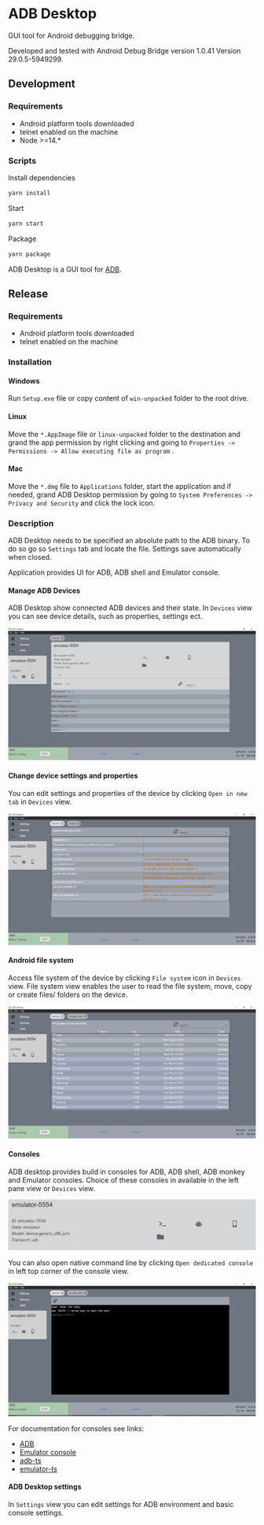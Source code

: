 # ADB Desktop

GUI tool for Android debugging bridge.

Developed and tested with Android Debug Bridge version 1.0.41
Version 29.0.5-5949299.

## Development

### Requirements

* Android platform tools downloaded
* telnet enabled on the machine
* Node >=14.\*

### Scripts

Install dependencies

```bash
yarn install
```

Start

```bash
yarn start
```

Package

```bash
yarn package
```

ADB Desktop is a GUI tool for [ADB](https://developer.android.com/studio/command-line/adb).

## Release

### Requirements

* Android platform tools downloaded
* telnet enabled on the machine

### Installation

#### Windows

Run `Setup.exe` file or copy content of `win-unpacked` folder to the root drive.

#### Linux

Move the `*.AppImage` file or `linux-unpacked` folder to the destination and grand the app permission by right clicking and going to `Properties -> Permissions -> Allow executing file as program` .

#### Mac

Move the `*.dmg` file to `Applications` folder, start the application and if needed, grand ADB Desktop permission by going to `System Preferences -> Privacy and Security` and click the lock icon.

### Description

ADB Desktop needs to be specified an absolute path to the ADB binary. To do so go so `Settings` tab and locate the file. Settings save automatically when closed.

Application provides UI for ADB, ADB shell and Emulator console.

#### Manage ADB Devices

ADB Desktop show connected ADB devices and their state. In `Devices` view you can see device details, such as properties, settings ect.

![ADB Devices](docs/devices.png?raw=true "ADB Devices")

#### Change device settings and properties

You can edit settings and properties of the device by clicking `Open in new tab` in `Devices` view.

![ADB Devices](docs/edit.png?raw=true "ADB Devices")

#### Android file system

Access file system of the device by clicking `File system` icon in `Devices` view. File system view enables the user to read the file system, move, copy or create files/ folders on the device.

![ADB Devices](docs/fs.png?raw=true "ADB Devices")

#### Consoles

ADB desktop provides build in consoles for ADB, ADB shell, ADB monkey and Emulator consoles. Choice of these consoles in available in the left pane view or `Devices` view. 

![ADB Devices](docs/consoles.png?raw=true "ADB Devices")

You can also open native command line by clicking `Open dedicated console` in left top corner of the console view.

![ADB Devices](docs/console.png?raw=true "ADB Devices")

For documentation for consoles see links:

* [ADB](https://developer.android.com/studio/command-line/adb)
* [Emulator console](https://developer.android.com/studio/run/emulator-console)
* [adb-ts](https://www.npmjs.com/package/adb-ts)
* [emulator-ts](https://www.npmjs.com/package/emulator-ts)

#### ADB Desktop settings

In `Settings` view you can edit settings for ADB environment and basic console settings.
